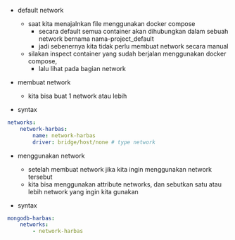 - default network
    - saat kita menajalnkan file menggunakan docker compose
        - secara default semua container akan dihubungkan dalam sebuah network bernama nama-project_default
        - jadi sebenernya kita tidak perlu membuat network secara manual
    - silakan inspect container yang sudah berjalan menggunakan docker compose,
        - lalu lihat pada bagian network

- membuat network
    - kita bisa buat 1 network atau lebih

- syntax
```yaml
networks:
    network-harbas:
        name: network-harbas
        driver: bridge/host/none # type network 
```

- menggunakan network
    - setelah membuat network jika kita ingin menggunakan network tersebut
    - kita bisa menggunakan attribute networks, dan sebutkan satu atau lebih network yang ingin kita gunakan

- syntax
```yaml
mongodb-harbas:
    networks:
        - network-harbas
```